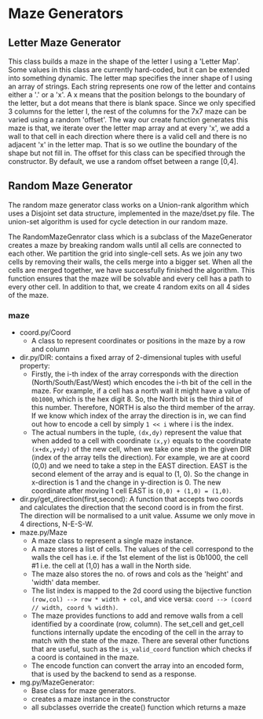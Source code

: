 # Maze Generators

## Letter Maze Generator

This class builds a maze in the shape of the letter I using a 'Letter Map'. Some values in this class are currently hard-coded, but it can be extended into something dynamic. The letter map specifies the inner shape of I using an array of strings. Each string represents one row of the letter and contains either a '.' or a 'x'. A x means that the position belongs to the boundary of the letter, but a dot means that there is blank space. Since we only specified 3 columns for the letter I, the rest of the columns for the 7x7 maze can be varied using a random 'offset'. The way our create function generates this maze is that, we iterate over the letter map array and at every 'x', we add a wall to that cell in each direction where there is a valid cell and there is no adjacent 'x' in the letter map. That is so we outline the boundary of the shape but not fill in. The offset for this class can be specified through the constructor. By default, we use a random offset between a range \[0,4\].

## Random Maze Generator

The random maze generator class works on a Union-rank algorithm which uses a Disjoint set data structure, implemented in the maze/dset.py file. The union-set algorithm is used for cycle detection in our random maze.

The RandomMazeGenrator class which is a subclass of the MazeGenerator creates a maze by breaking random walls until all cells are connected to each other. We partition the grid into single-cell sets. As we join any two cells by removing their walls, the cells merge into a bigger set. When all the cells are merged together, we have successfully finished the algorithm. This function ensures that the maze will be solvable and every cell has a path to every other cell. In addition to that, we create 4 random exits on all 4 sides of the maze.

### maze

- coord.py/Coord
  - A class to represent coordinates or positions in the maze by a row and column
- dir.py/DIR: contains a fixed array of 2-dimensional tuples with useful property:
  - Firstly, the i-th index of the array corresponds with the direction (North/South/East/West) which encodes the i-th bit of the cell in the maze. For example, if a cell has a north wall it might have a value of `0b1000`, which is the hex digit 8. So, the North bit is the third bit of this number. Therefore, NORTH is also the third member of the array. If we know which index of the array the direction is in, we can find out how to encode a cell by simply `1 << i` where i is the index.
  - The actual numbers in the tuple, `(dx,dy)` represent the value that when added to a cell with coordinate `(x,y)` equals to the coordinate `(x+dx,y+dy)` of the new cell, when we take one step in the given DIR (index of the array tells the direction). For example, we are at coord (0,0) and we need to take a step in the EAST direction. EAST is the second element of the array and is equal to (1, 0). So the change in x-direction is 1 and the change in y-direction is 0. The new coordinate after moving 1 cell EAST is `(0,0) + (1,0) = (1,0)`.
- dir.py/get_direction(first,second): A function that accepts two coords and calculates the direction that the second coord is in from the first. The direction will be normalised to a unit value. Assume we only move in 4 directions, N-E-S-W.
- maze.py/Maze
  - A maze class to represent a single maze instance.
  - A maze stores a list of cells. The values of the cell correspond to the walls the cell has i.e. if the 1st element of the list is 0b1000, the cell #1 i.e. the cell at (1,0) has a wall in the North side.
  - The maze also stores the no. of rows and cols as the 'height' and 'width' data member.
  - The list index is mapped to the 2d coord using the bijective function `(row,col) --> row * width + col`, and vice versa: `coord --> (coord // width, coord % width)`.
  - The maze provides functions to add and remove walls from a cell identified by a coordinate (row, column). The set_cell and get_cell functions internally update the encoding of the cell in the array to match with the state of the maze. There are several other functions that are useful, such as the `is_valid_coord` function which checks if a coord is contained in the maze.
  - The encode function can convert the array into an encoded form, that is used by the backend to send as a response.
- mg.py/MazeGenerator:
  - Base class for maze generators.
  - creates a maze instance in the constructor
  - all subclasses override the create() function which returns a maze
